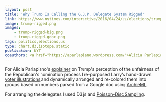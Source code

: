 ```yaml
---
layout: post
title: 'Why Trump Is Calling the G.O.P. Delegate System Rigged'
link: https://www.nytimes.com/interactive/2016/04/24/us/elections/trump-gop-delegate-system-rigged.html
image: trump-rigged.png
images:
    - trump-rigged-big.png
    - trump-rigged-gdoc.png
tags: politics,elections,us
type: chart,d3,isotope,static
publication: NYT
coauthors: <a href="https://aparlapiano.wordpress.com/">Alicia Parlapiano</a> & <a href="https://larrybuch.com">Larry Buchanan</a>
---
```


For Alicia Parlapiano's [explainer]({link}) on Trump's perception of the unfairness of the Republican's nomination process I re-purposed Larry's hand-drawn [voter illustrations](https://www.nytimes.com/interactive/2016/04/15/upshot/republican-voting-power.html) and dynamically arranged and re-colored them into groups based on numbers parsed from a Google doc using [ArchieML](https://archieml.org/).

For arranging the delegates I used D3.js and [Poisson-Disc Sampling](https://www.jasondavies.com/poisson-disc/).
